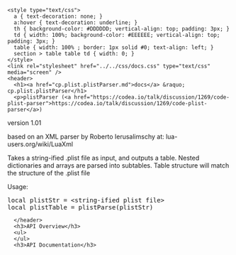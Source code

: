     <style type="text/css">
      a { text-decoration: none; }
      a:hover { text-decoration: underline; }
      th { background-color: #DDDDDD; vertical-align: top; padding: 3px; }
      td { width: 100%; background-color: #EEEEEE; vertical-align: top; padding: 3px; }
      table { width: 100% ; border: 1px solid #0; text-align: left; }
      section > table table td { width: 0; }
    </style>
    <link rel="stylesheet" href="../../css/docs.css" type="text/css" media="screen" />
    <header>
      <h1><a href="cp.plist.plistParser.md">docs</a> &raquo; cp.plist.plistParser</h1>
      <p>plistParser (<a href="https://codea.io/talk/discussion/1269/code-plist-parser">https://codea.io/talk/discussion/1269/code-plist-parser</a>)
version 1.01</p>
<p>based on an XML parser by Roberto Ierusalimschy at:
lua-users.org/wiki/LuaXml</p>
<p>Takes a string-ified .plist file as input, and outputs
a table. Nested dictionaries and arrays are parsed into
subtables. Table structure will match the structure of
the .plist file</p>
<p>Usage:</p>
<div class="highlight"><pre><span></span><span class="kd">local</span> <span class="n">plistStr</span> <span class="o">=</span> <span class="o">&lt;</span><span class="n">string</span><span class="o">-</span><span class="n">ified</span> <span class="n">plist</span> <span class="n">file</span><span class="o">&gt;</span>
<span class="kd">local</span> <span class="n">plistTable</span> <span class="o">=</span> <span class="n">plistParse</span><span class="p">(</span><span class="n">plistStr</span><span class="p">)</span>
</pre></div>

      </header>
      <h3>API Overview</h3>
      <ul>
      </ul>
      <h3>API Documentation</h3>
